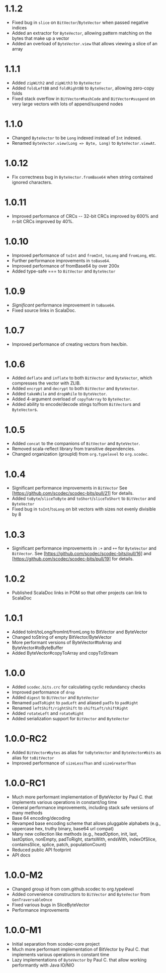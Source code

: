 1.1.2
=====
 - Fixed bug in `slice` on `BitVector`/`ByteVector` when passed negative indices
 - Added an extractor for `ByteVector`, allowing pattern matching on the bytes that make up a vector
 - Added an overload of `ByteVector.view` that allows viewing a slice of an array

1.1.1
=====
 - Added `zipWith2` and `zipWith3` to `ByteVector`
 - Added `foldLeftBB` and `foldRightBB` to `ByteVector`, allowing zero-copy folds
 - Fixed stack overflow in `BitVector#hashCode` and `BitVector#suspend` on very large vectors with lots of append/suspend nodes

1.1.0
=====
 - Changed `ByteVector` to be `Long` indexed instead of `Int` indexed.
 - Renamed `ByteVector.view(Long => Byte, Long)` to `ByteVector.viewAt`.

1.0.12
======
 - Fix correctness bug in `ByteVector.fromBase64` when string contained ignored characters.

1.0.11
======
 - Improved performance of CRCs -- 32-bit CRCs improved by 600% and n-bit CRCs improved by 40%.

1.0.10
======
 - Improved performance of `toInt` and `fromInt`, `toLong` and `fromLong`, etc.
 - Further performance improvements in `toBase64`.
 - Improved performance of fromBase64 by over 200x
 - Added type-safe === to `BitVector` and `ByteVector`

1.0.9
=====
 - *Significant* performance improvement in `toBase64`.
 - Fixed source links in ScalaDoc.

1.0.7
=====
 - Improved performance of creating vectors from hex/bin.

1.0.6
=====
 - Added `deflate` and `inflate` to both `BitVector` and `ByteVector`, which compresses the vector with ZLIB.
 - Added `encrypt` and `decrypt` to both `BitVector` and `ByteVector`.
 - Added `takeWhile` and `dropWhile` to `ByteVector`.
 - Added 4-argument overload of `copyToArray` to `ByteVector`.
 - Added ability to encode/decode stings to/from `BitVector`s and `ByteVector`s.

1.0.5
=====
 - Added `concat` to the companions of `BitVector` and `ByteVector`.
 - Removed scala-reflect library from transitive dependencies.
 - Changed organization (groupId) from `org.typelevel` to `org.scodec`.

1.0.4
=====
 - Significant performance improvements in `BitVector`
   See [https://github.com/scodec/scodec-bits/pull/21] for details.
 - Added `toByte`/`sliceToByte` and `toShort`/`sliceToShort` to `BitVector` and `ByteVector`
 - Fixed bug in `toInt`/`toLong` on bit vectors with sizes not evenly divisible by 8

1.0.3
=====
 - Significant performance improvements in `:+` and `++` for `ByteVector` and `BitVector`.
   See [https://github.com/scodec/scodec-bits/pull/16] and [https://github.com/scodec/scodec-bits/pull/19] for details.

1.0.2
=====
 - Published ScalaDoc links in POM so that other projects can link to ScalaDoc

1.0.1
=====
 - Added toInt/toLong/fromInt/fromLong to BitVector and ByteVector
 - Changed toString of empty BitVector/ByteVector
 - More performant versions of ByteVector#toArray and ByteVector#toByteBuffer
 - Added ByteVector#copyToArray and copyToStream

1.0.0
=====
 - Added `scodec.bits.crc` for calculating cyclic redundancy checks
 - Improved performance of `drop`
 - Added `digest` to `BitVector` and `ByteVector`
 - Renamed `padToRight` to `padLeft` and aliased `padTo` to `padRight`
 - Renamed `leftShift/rightShift` to `shiftLeft/shiftRight`
 - Added `rotateLeft` and `rotateRight`
 - Added serialization support for `BitVector` and `ByteVector`

1.0.0-RC2
=========
 - Added `BitVector#bytes` as alias for `toByteVector` and `ByteVector#bits` as alias for `toBitVector`
 - Improved performance of `sizeLessThan` and `sizeGreaterThan`

1.0.0-RC1
=========
 - Much more performant implementation of ByteVector by Paul C. that implements various operations in constant/log time
 - General performance improvements, including stack safe versions of many methods
 - Base 64 encoding/decoding
 - Revamped base encoding scheme that allows pluggable alphabets (e.g., uppercase hex, truthy binary, base64 url compat)
 - Many new collection like methods (e.g., headOption, init, last, lastOption, nonEmpty, padToRight, startsWith, endsWith, indexOfSlice, containsSlice, splice, patch, populationCount)
 - Reduced public API footprint
 - API docs

1.0.0-M2
========
 - Changed group id from com.github.scodec to org.typelevel
 - Added convenience constructors to `BitVector` and `ByteVector` from `GenTraversableOnce`
 - Fixed various bugs in SliceByteVector
 - Performance improvements

1.0.0-M1
========
 - Initial separation from scodec-core project
 - Much more performant implementation of BitVector by Paul C. that implements various operations in constant time
 - Lazy implementations of `ByteVector` by Paul C. that allow working performantly with Java IO/NIO
